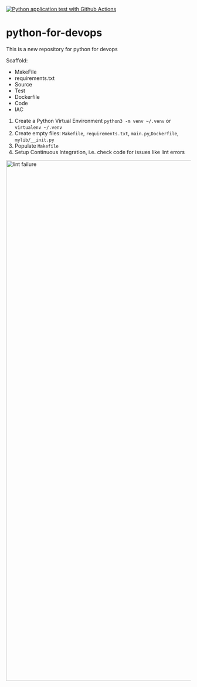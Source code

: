 [![Python application test with Github Actions](https://github.com/azamora2/python-for-devops/actions/workflows/devops.yml/badge.svg)](https://github.com/azamora2/python-for-devops/actions/workflows/devops.yml)

# python-for-devops

This is a new repository for python for devops

Scaffold:
- MakeFile
- requirements.txt
- Source
- Test
- Dockerfile
- Code
- IAC

1. Create a Python Virtual Environment `python3 -m venv ~/.venv` or `virtualenv ~/.venv`
2. Create empty files: `Makefile`, `requirements.txt`, `main.py`,`Dockerfile`, `mylib/__init.py`
3. Populate `Makefile`
4. Setup Continuous Integration, i.e. check code for issues like lint errors

<img width="1416" alt="lint failure" src="https://github.com/azamora2/python-for-devops/assets/46272391/8288cdb2-cb25-4754-8810-e86bf5d4b931">

